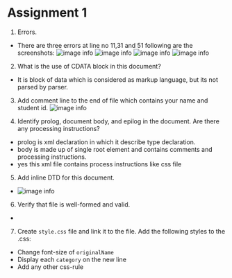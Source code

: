 # Assignment 1

1. Errors.
- There are three errors at line no 11,31 and 51 following are the screenshots:
![image info](../assets/er1.png)
![image info](../assets/er2.png)
![image info](../assets/er3.png)
![image info](../assets/solutions.png)
2. What is the use of CDATA block in this document?
- It is block of data which is considered as markup language, but its not parsed by parser. 

3. Add comment line to the end of file which contains your name and student id.
![image info](../assets/comments.png)

4. Identify prolog, document body, and epilog in the document. Are there any processing instructions?
- prolog is xml declaration in which it describe type declaration.
- body is made up of single root element and contains comments and processing instructions.
- yes this xml file contains process instructions like css file

5. Add inline DTD for this document.
- ![image info](../assets/dtd.png)
6. Verify that file is well-formed and valid.
-
7. Create `style.css` file and link it to the file. Add the following styles to the .css:

- Change font-size of `originalName`
- Display each `category` on the new line
- Add any other css-rule

